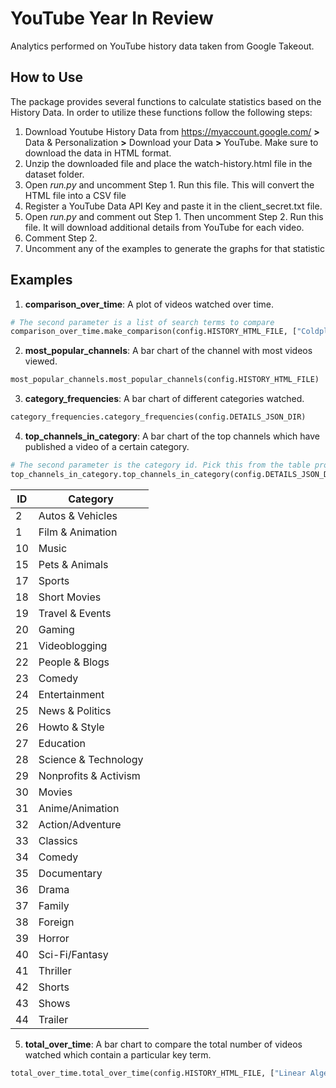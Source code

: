 # YouTube Year In Review
Analytics performed on YouTube history data taken from Google Takeout.

## How to Use
The package provides several functions to calculate statistics based on the History Data.
In order to utilize these functions follow the following steps:
1. Download Youtube History Data from https://myaccount.google.com/ __>__ Data & Personalization __>__ Download your Data __>__ YouTube. Make sure to download the data in HTML format.
2. Unzip the downloaded file and place the watch-history.html file in the dataset folder.
3. Open *run.py* and uncomment Step 1. Run this file. This will convert the HTML file into a CSV file
4. Register a YouTube Data API Key and paste it in the client_secret.txt file.
5. Open *run.py* and comment out Step 1. Then uncomment Step 2. Run this file. It will download additional details from YouTube for each video.
6. Comment Step 2.
7. Uncomment any of the examples to generate the graphs for that statistic

## Examples
1. __comparison_over_time__: A plot of videos watched over time.
```python	
# The second parameter is a list of search terms to compare
comparison_over_time.make_comparison(config.HISTORY_HTML_FILE, ["Coldplay", "Imagine Dragons"])
```

2. __most_popular_channels__: A bar chart of the channel with most videos viewed.
```python	
most_popular_channels.most_popular_channels(config.HISTORY_HTML_FILE)
```

3. __category_frequencies__: A bar chart of different categories watched.
```python
category_frequencies.category_frequencies(config.DETAILS_JSON_DIR)
```

4. __top_channels_in_category__: A bar chart of the top channels which have published a video of a certain category.
```python
# The second parameter is the category id. Pick this from the table provided below.
top_channels_in_category.top_channels_in_category(config.DETAILS_JSON_DIR, 24)
```
| ID | Category             |
|----|----------------------|
| 2  | Autos & Vehicles 	|
| 1  | Film & Animation 	|
| 10 | Music 				|
| 15 | Pets & Animals 		|
| 17 | Sports 				|
| 18 | Short Movies 		|
| 19 | Travel & Events 		|
| 20 | Gaming 				|
| 21 | Videoblogging 		|
| 22 | People & Blogs 		|
| 23 | Comedy 				|
| 24 | Entertainment 		|
| 25 | News & Politics 		|
| 26 | Howto & Style 		|
| 27 | Education 			|
| 28 | Science & Technology |
| 29 | Nonprofits & Activism|
| 30 | Movies 				|
| 31 | Anime/Animation 		|
| 32 | Action/Adventure 	|
| 33 | Classics 			|
| 34 | Comedy 				|
| 35 | Documentary 			|
| 36 | Drama 				|
| 37 | Family 				|
| 38 | Foreign 				|
| 39 | Horror 				|
| 40 | Sci-Fi/Fantasy 		|
| 41 | Thriller 			|
| 42 | Shorts 				|
| 43 | Shows 				|
| 44 | Trailer 				|

5. __total_over_time__: A bar chart to compare the total number of videos watched which contain a particular key term.

```python
total_over_time.total_over_time(config.HISTORY_HTML_FILE, ["Linear Algebra", "Calculus"])
```
